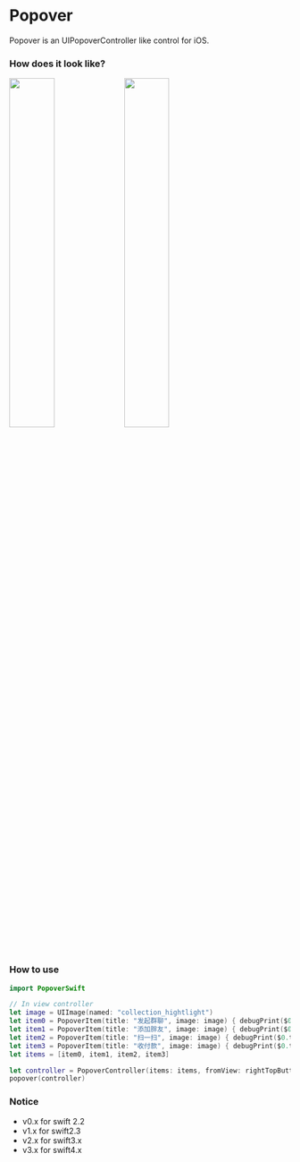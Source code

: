 # Popover
Popover is an UIPopoverController like control for iOS.

### How does it look like?

<p align="left">
<img src="./ScreenShoots/1.gif" width=40%">
<img src="./ScreenShoots/2.gif" width=40%"> 
</p>

### How to use

```swift
import PopoverSwift

// In view controller
let image = UIImage(named: "collection_hightlight")
let item0 = PopoverItem(title: "发起群聊", image: image) { debugPrint($0.title) }
let item1 = PopoverItem(title: "添加胖友", image: image) { debugPrint($0.title) }
let item2 = PopoverItem(title: "扫一扫", image: image) { debugPrint($0.title) }
let item3 = PopoverItem(title: "收付款", image: image) { debugPrint($0.title) }
let items = [item0, item1, item2, item3]

let controller = PopoverController(items: items, fromView: rightTopButton, direction: .down, style: .withImage)
popover(controller)        
```
### Notice

-   v0.x for swift 2.2
-   v1.x for swift2.3
-   v2.x for swift3.x
-   v3.x for swift4.x
